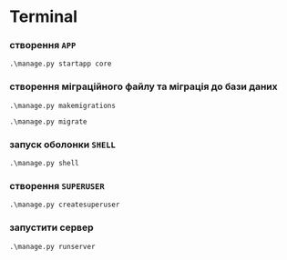 # Terminal

### створення `APP`
```shell
.\manage.py startapp core
```

### створення міграційного файлу та міграція до бази даних
```shell
.\manage.py makemigrations
```
```shell
.\manage.py migrate
```
### запуск оболонки `SHELL`
```shell
.\manage.py shell
```
### створення `SUPERUSER`
```shell
.\manage.py createsuperuser
```
### запустити сервер
```shell
.\manage.py runserver
```